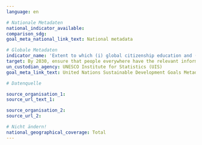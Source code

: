 ```yaml
---
language: en

# Nationale Metadaten
national_indicator_available:
comparison_sdg:
goal_meta_national_link_text: National metadata

# Globale Metadaten
indicator_name: 'Extent to which (i) global citizenship education and (ii) education for sustainable development (including climate change education) are mainstreamed in (a) national education policies; (b) curricula; (c) teacher education; and (d) student assessment'
target: By 2030, ensure that people everywhere have the relevant information and awareness for sustainable development and lifestyles in harmony with nature
un_custodian_agency: UNESCO Institute for Statistics (UIS)
goal_meta_link_text: United Nations Sustainable Development Goals Metadata

# Datenquelle

source_organisation_1:
source_url_text_1:

source_organisation_2:
source_url_2:

# Nicht ändern!
national_geographical_coverage: Total
---
```

